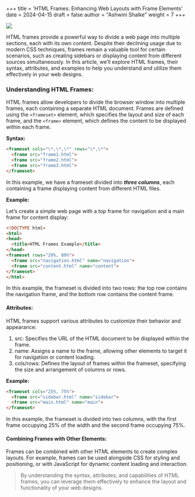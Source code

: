 +++
title = 'HTML Frames: Enhancing Web Layouts with Frame Elements'
date = 2024-04-15
draft = false
author = "Ashwini Shalke"
weight = 7
+++



![](https://cdn-images-1.medium.com/max/1600/1*ac-S2q4F8ZkKJMKT6L79CQ.jpeg)

HTML frames provide a powerful way to divide a web page into multiple sections, each with its own content. Despite their declining usage due to modern CSS techniques, frames remain a valuable tool for certain scenarios, such as creating sidebars or displaying content from different sources simultaneously. In this article, we’ll explore HTML frames, their syntax, attributes, and examples to help you understand and utilize them effectively in your web designs.

### Understanding HTML Frames:

HTML frames allow developers to divide the browser window into multiple frames, each containing a separate HTML document. Frames are defined using the `<frameset>` element, which specifies the layout and size of each frame, and the `<frame>` element, which defines the content to be displayed within each frame.

**Syntax:**

```html
<frameset cols="\*,\*,\*" rows="\*,\*">
  <frame src="frame1.html">
  <frame src="frame2.html">
  <frame src="frame3.html">
</frameset>
```

In this example, we have a frameset divided into ***three columns***, each containing a frame displaying content from different HTML files.

**Example:**

Let’s create a simple web page with a top frame for navigation and a main frame for content display:

```html
<!DOCTYPE html>
<html>
<head>
  <title>HTML Frames Example</title>
</head>
<frameset rows="20%, 80%">
  <frame src="navigation.html" name="navigation">
  <frame src="content.html" name="content">
</frameset>
</html>
```

In this example, the frameset is divided into two rows: the top row contains the navigation frame, and the bottom row contains the content frame.

#### Attributes:

HTML frames support various attributes to customize their behavior and appearance:

1.  src: Specifies the URL of the HTML document to be displayed within the frame.
2.  name: Assigns a name to the frame, allowing other elements to target it for navigation or content loading.
3.  cols/rows: Defines the layout of frames within the frameset, specifying the size and arrangement of columns or rows.

**Example:**

```html
<frameset cols="25%, 75%">
  <frame src="sidebar.html" name="sidebar">
  <frame src="main.html" name="main">
</frameset>
```

In this example, the frameset is divided into two columns, with the first frame occupying 25% of the width and the second frame occupying 75%.

#### Combining Frames with Other Elements:

Frames can be combined with other HTML elements to create complex layouts. For example, frames can be used alongside CSS for styling and positioning, or with JavaScript for dynamic content loading and interaction.

> By understanding the syntax, attributes, and capabilities of HTML frames, you can leverage them effectively to enhance the layout and functionality of your web designs.